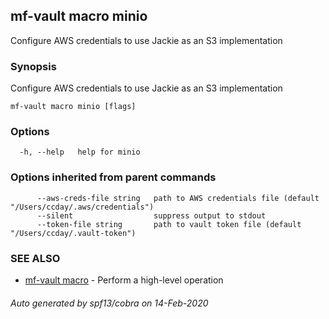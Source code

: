 ## mf-vault macro minio

Configure AWS credentials to use Jackie as an S3 implementation

### Synopsis

Configure AWS credentials to use Jackie as an S3 implementation

```
mf-vault macro minio [flags]
```

### Options

```
  -h, --help   help for minio
```

### Options inherited from parent commands

```
      --aws-creds-file string   path to AWS credentials file (default "/Users/ccday/.aws/credentials")
      --silent                  suppress output to stdout
      --token-file string       path to vault token file (default "/Users/ccday/.vault-token")
```

### SEE ALSO

* [mf-vault macro](mf-vault_macro.md)	 - Perform a high-level operation

###### Auto generated by spf13/cobra on 14-Feb-2020
